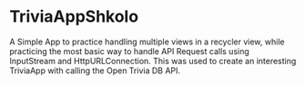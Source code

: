 # TriviaAppShkolo
A Simple App to practice handling multiple views in a recycler view, while practicing the most basic way
to handle API Request calls using InputStream and HttpURLConnection. This was used to create an interesting TriviaApp with calling the
Open Trivia DB API.
